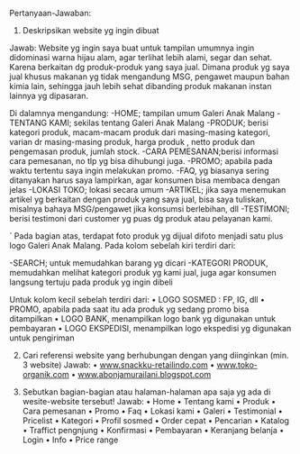 Pertanyaan-Jawaban:

1.	Deskripsikan website yg ingin dibuat

Jawab:
Website yg ingin saya buat untuk tampilan umumnya ingin didominasi warna hijau alam, agar terlihat lebih alami, segar dan sehat. Karena berkaitan dg produk-produk yang saya jual. Dimana produk yg saya jual khusus makanan yg tidak mengandung MSG, pengawet maupun bahan kimia lain, sehingga jauh lebih sehat dibanding produk makanan instan lainnya yg dipasaran.

Di dalamnya mengandung:
  -HOME; tampilan umum Galeri Anak Malang
  -TENTANG KAMI; sekilas tentang Galeri Anak Malang
  -PRODUK; berisi kategori produk, macam-macam produk dari masing-masing kategori, varian dr masing-masing produk, harga produk , netto produk dan pengemasan produk, jumlah stock.
  -CARA PEMESANAN;berisi informasi cara pemesanan, no tlp yg bisa dihubungi juga.
  -PROMO; apabila pada waktu tertentu saya ingin melakukan promo. 
  -FAQ, yg biasanya sering ditanyakan harus saya lampirkan, agar konsumen bisa membaca dengan jelas
  -LOKASI TOKO; lokasi secara umum
  -ARTIKEL; jika saya menemukan artikel yg berkaitan dengan produk yang saya jual, bisa saya tuliskan, misalnya bahaya MSG/pengawet jika konsumsi berlebihan, dll
  -TESTIMONI; berisi testimoni dari customer yg puas dg produk atau pelayanan kami.
  
`	Pada bagian atas, terdapat foto produk yg dijual difoto menjadi satu plus logo Galeri Anak Malang.
Pada kolom sebelah kiri terdiri dari:

-SEARCH; untuk memudahkan barang yg dicari
-KATEGORI PRODUK, memudahkan melihat kategori produk yg kami jual, juga agar konsumen langsung tertuju pada produk yg ingin dibeli

Untuk kolom kecil sebelah terdiri dari:
•	LOGO SOSMED : FP, IG, 	dll
•	PROMO, apabila pada saat itu ada produk yg sedang promo bisa ditampilkan
•	LOGO BANK, menampilkan logo bank yg digunakan untuk pembayaran
•	LOGO EKSPEDISI, menampilkan logo ekspedisi yg digunakan untuk pengiriman

2.	Cari referensi website yang berhubungan dengan yang diinginkan (min. 3 website)
Jawab:
•	www.snackku-retailindo.com
•	www.toko-organik.com
•	www.abonjamurailani.blogspot.com

3.	Sebutkan bagian-bagian atau halaman-halaman apa saja yg ada di wesite-website tersebut!
Jawab:
•	Home
•	Tentang kami
•	Produk
•	Cara pemesanan
•	Promo
•	Faq
•	Lokasi kami
•	Galeri
•	Testimonial
•	Pricelist
•	Kategori
•	Profil sosmed
•	Order cepat
•	Pencarian
•	Katalog
•	Traffict pengnjung
•	Konfirmasi
•	Pembayaran
•	Keranjang belanja
•	Login
•	Info
•	Price range
